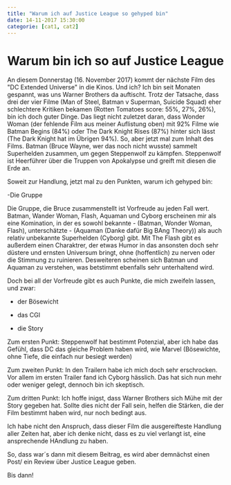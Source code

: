 ```yaml
---
title: "Warum ich auf Justice League so gehyped bin"
date: 14-11-2017 15:30:00
categorie: [cat1, cat2]
---
```


# Warum bin ich so auf Justice League

An diesem Donnerstag (16. November 2017) kommt der nächste Film des "DC Extended Universe" in die Kinos.
Und ich? Ich bin seit Monaten gespannt, was uns Warner Brothers da auftischt.
Trotz der Tatsache, dass drei der vier Filme (Man of Steel, Batman v Superman, Suicide Squad) eher schlechtere Kritiken bekamen (Rotten Tomatoes score: 55%, 27%, 26%), bin ich doch guter Dinge.
Das liegt nicht zuletzet daran, dass Wonder Woman (der fehlende Film aus meiner Auflistung oben) mit 92% Filme wie Batman Begins (84%) oder The Dark Knight Rises (87%) hinter sich lässt (The Dark Knight hat im Übrigen 94%).
So, aber jetzt mal zum Inhalt des Films.
Batman (Bruce Wayne, wer das noch nicht wusste) sammelt Superhelden zusammen, um gegen Steppenwolf zu kämpfen.
Steppenwolf ist Heerführer über die Truppen von Apokalypse und greift mit diesen die Erde an. 

Soweit zur Handlung, jetzt mal zu den Punkten, warum ich gehyped bin:

-Die Gruppe

Die Gruppe, die Bruce zusammenstellt ist Vorfreude au jeden Fall wert.
Batman, Wander Woman, Flash, Aquaman und Cyborg erscheinen mir als eine Komination, in der es sowohl bekannte - (Batman, Wonder Woman, Flash), unterschätzte - (Aquaman (Danke dafür Big BAng Theory)) als auch relativ unbekannte  Superhelden (Cyborg) gibt.
Mit The Flash gibt es außerdem einen Charaktrer, der etwas Humor in das ansonsten doch sehr düstere und ernsten Universum bringt, ohne (hoffentlich) zu nerven oder die Stimmung zu ruinieren.
Desweiteren scheinen sich Batman und Aquaman zu verstehen, was betstimmt ebenfalls sehr unterhaltend wird.

Doch bei all der Vorfreude gibt es auch Punkte, die mich zweifeln lassen, und zwar:

* der Bösewicht

* das CGI

* die Story

Zum ersten Punkt:
Steppenwolf hat bestimmt Potenzial, aber ich habe das Gefühl, dass DC das gleiche Problem haben wird, wie Marvel (Bösewichte, ohne Tiefe, die einfach nur besiegt werden)

Zum zweiten Punkt:
In den Trailern habe ich mich doch sehr erschrocken. 
Vor allem im ersten Trailer fand ich Cyborg hässlich.
Das hat sich nun mehr oder weniger gelegt, dennoch bin ich skeptisch.

Zum dritten Punkt:
Ich hoffe inigst, dass Warner Brothers sich Mühe mit der Story gegeben hat. 
Sollte dies nicht der Fall sein, helfen die Stärken, die der Film bestimmt haben wird, nur noch bedingt aus.


Ich habe nicht den Anspruch, dass dieser Film die ausgereifteste Handlung aller Zeiten hat, aber ich denke nicht, dass es zu viel verlangt ist, eine ansprechende HAndlung zu haben.


So, dass war´s dann mit diesem Beitrag, es wird aber demnächst einen Post/ ein Review über Justice League geben.

Bis dann!
